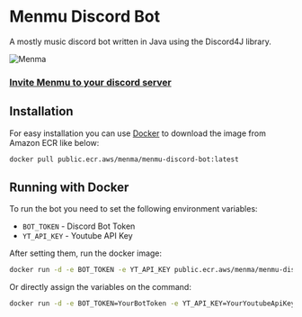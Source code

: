 # Menmu Discord Bot

A mostly music discord bot written in Java using the Discord4J library.

![Menma](https://cdn.menma.dev/menmu/assets/images/menma.1bfb9c572a77fe08409cdbefb4b16e2f.jpg)

### [Invite Menmu to your discord server](https://discord.com/oauth2/authorize?client_id=340909847312596992&permissions=8&integration_type=0&scope=bot)

## Installation

For easy installation you can use [Docker](https://docker.com) to download the image from Amazon ECR like below:

```bash
docker pull public.ecr.aws/menma/menmu-discord-bot:latest
```

## Running with Docker

To run the bot you need to set the following environment variables:

- `BOT_TOKEN` - Discord Bot Token
- `YT_API_KEY` - Youtube API Key

After setting them, run the docker image:

```bash
docker run -d -e BOT_TOKEN -e YT_API_KEY public.ecr.aws/menma/menmu-discord-bot:latest
```

Or directly assign the variables on the command:

```bash
docker run -d -e BOT_TOKEN=YourBotToken -e YT_API_KEY=YourYoutubeApiKey public.ecr.aws/menma/menmu-discord-bot:latest
```
